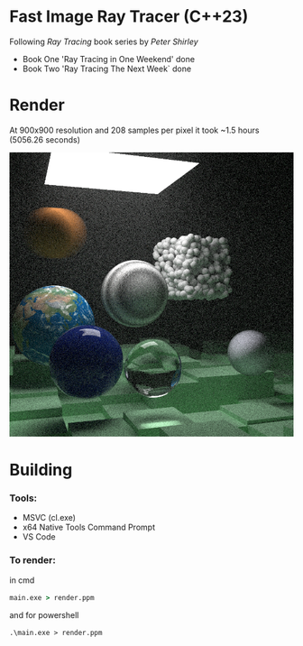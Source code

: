 # Fast Image Ray Tracer (C++23)

Following *Ray Tracing* book series by *Peter Shirley*

- Book One 'Ray Tracing in One Weekend' done
- Book Two 'Ray Tracing The Next Week` done

# Render

At 900x900 resolution and 208 samples per pixel it took ~1.5 hours (5056.26 seconds)

![Render](bin/render0.png)

# Building

### Tools:
- MSVC (cl.exe)
- x64 Native Tools Command Prompt
- VS Code

### To render:
in cmd
```cmd
main.exe > render.ppm
```
and for powershell
```pwsh
.\main.exe > render.ppm
```
